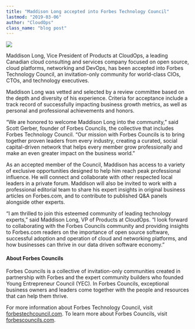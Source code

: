 ```yaml
---
title: "Maddison Long accepted into Forbes Technology Council"
lastmod: "2019-03-06"
author: "CloudOps"
class_name: "blog post"
---
```


<img src="/images/blog/post/ForbesTechnologyCouncil2019.png" class="main-blog-image">

<p>Maddison Long, Vice President of Products at CloudOps, a leading Canadian cloud consulting and services company focused on open source, cloud platforms, networking and DevOps, has been accepted into Forbes Technology Council, an invitation-only community for world-class CIOs, CTOs, and technology executives.</p><p>Maddison Long was vetted and selected by a review committee based on the depth and diversity of his experience. Criteria for acceptance include a track record of successfully impacting business growth metrics, as well as personal and professional achievements and honors.</p><p>“We are honored to welcome Maddison Long into the community,” said Scott Gerber, founder of Forbes Councils, the collective that includes Forbes Technology Council. “Our mission with Forbes Councils is to bring together proven leaders from every industry, creating a curated, social capital-driven network that helps every member grow professionally and make an even greater impact on the business world.”</p><p>As an accepted member of the Council, Maddison has access to a variety of exclusive opportunities designed to help him reach peak professional influence. He will connect and collaborate with other respected local leaders in a private forum. Maddison will also be invited to work with a professional editorial team to share his expert insights in original business articles on Forbes.com, and to contribute to published Q&amp;A panels alongside other experts.</p><p>“I am thrilled to join this esteemed community of leading technology experts,” said Maddison Long, VP of Products at CloudOps. “I look forward to collaborating with the Forbes Councils community and providing insights to Forbes.com readers on the importance of open source software, successful adoption and operation of cloud and networking platforms, and how businesses can thrive in our data driven software economy.”</p><h4>About Forbes Councils</h4><p>Forbes Councils is a collective of invitation-only communities created in partnership with Forbes and the expert community builders who founded Young Entrepreneur Council (YEC). In Forbes Councils, exceptional business owners and leaders come together with the people and resources that can help them thrive.</p><p>For more information about Forbes Technology Council, visit <a href="https://forbestechcouncil.com/">forbestechcouncil.com</a>. To learn more about Forbes Councils, visit<a href="http://forbescouncils.com/"> forbescouncils.com</a>.</p>
